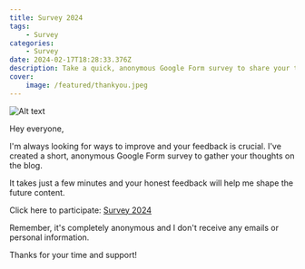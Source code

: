 ```yaml
---
title: Survey 2024
tags:
    - Survey
categories:
    - Survey
date: 2024-02-17T18:28:33.376Z
description: Take a quick, anonymous Google Form survey to share your thoughts on the blog and what you'd like to see more of.
cover:
    image: /featured/thankyou.jpeg
---
```


![Alt text](/featured/survey.webp "Friends")

Hey everyone,

I'm always looking for ways to improve and your feedback is crucial. I've created a short, anonymous Google Form survey to gather your thoughts on the blog.

It takes just a few minutes and your honest feedback will help me shape the future content.

Click here to participate: [Survey 2024](https://forms.gle/rcPX6BDFTJdpsstt6)

Remember, it's completely anonymous and I don't receive any emails or personal information.

Thanks for your time and support!

